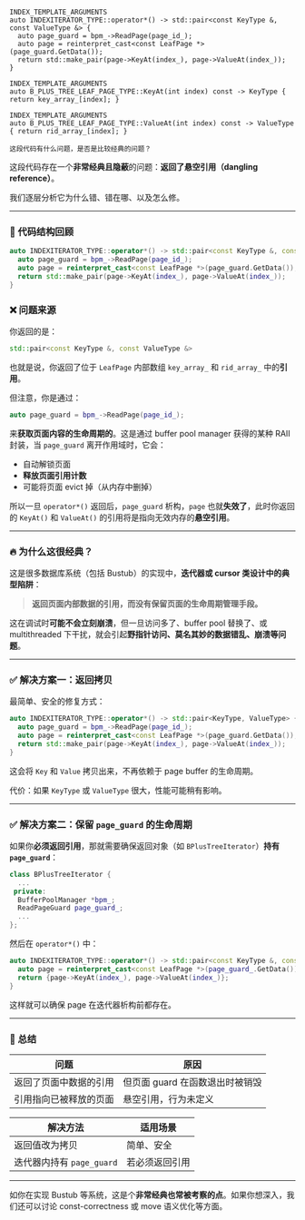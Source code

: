 ```
INDEX_TEMPLATE_ARGUMENTS
auto INDEXITERATOR_TYPE::operator*() -> std::pair<const KeyType &, const ValueType &> {
  auto page_guard = bpm_->ReadPage(page_id_);
  auto page = reinterpret_cast<const LeafPage *>(page_guard.GetData());
  return std::make_pair(page->KeyAt(index_), page->ValueAt(index_));
}

INDEX_TEMPLATE_ARGUMENTS
auto B_PLUS_TREE_LEAF_PAGE_TYPE::KeyAt(int index) const -> KeyType { return key_array_[index]; }

INDEX_TEMPLATE_ARGUMENTS
auto B_PLUS_TREE_LEAF_PAGE_TYPE::ValueAt(int index) const -> ValueType { return rid_array_[index]; } 

这段代码有什么问题，是否是比较经典的问题？
```

这段代码存在一个**非常经典且隐蔽**的问题：**返回了悬空引用（dangling reference）**。

我们逐层分析它为什么错、错在哪、以及怎么修。

---

### 🚨 代码结构回顾

```cpp
auto INDEXITERATOR_TYPE::operator*() -> std::pair<const KeyType &, const ValueType &> {
  auto page_guard = bpm_->ReadPage(page_id_);
  auto page = reinterpret_cast<const LeafPage *>(page_guard.GetData());
  return std::make_pair(page->KeyAt(index_), page->ValueAt(index_));
}
```

### ❌ 问题来源

你返回的是：

```cpp
std::pair<const KeyType &, const ValueType &>
```

也就是说，你返回了位于 `LeafPage` 内部数组 `key_array_` 和 `rid_array_` 中的**引用**。

但注意，你是通过：

```cpp
auto page_guard = bpm_->ReadPage(page_id_);
```

来**获取页面内容的生命周期的**。这是通过 buffer pool manager 获得的某种 RAII 封装，当 `page_guard` 离开作用域时，它会：

* 自动解锁页面
* **释放页面引用计数**
* 可能将页面 evict 掉（从内存中删掉）

所以一旦 `operator*()` 返回后，`page_guard` 析构，`page` 也就**失效了**，此时你返回的 `KeyAt()` 和 `ValueAt()` 的引用将是指向无效内存的**悬空引用**。

---

### 🔥 为什么这很经典？

这是很多数据库系统（包括 Bustub）的实现中，**迭代器或 cursor 类设计中的典型陷阱**：

> **返回页面内部数据的引用，而没有保留页面的生命周期管理手段。**

这在调试时**可能不会立刻崩溃**，但一旦访问多了、buffer pool 替换了、或 multithreaded 下干扰，就会引起**野指针访问、莫名其妙的数据错乱、崩溃等问题**。

---

### ✅ 解决方案一：返回拷贝

最简单、安全的修复方式：

```cpp
auto INDEXITERATOR_TYPE::operator*() -> std::pair<KeyType, ValueType> {
  auto page_guard = bpm_->ReadPage(page_id_);
  auto page = reinterpret_cast<const LeafPage *>(page_guard.GetData());
  return std::make_pair(page->KeyAt(index_), page->ValueAt(index_));
}
```

这会将 `Key` 和 `Value` 拷贝出来，不再依赖于 page buffer 的生命周期。

代价：如果 `KeyType` 或 `ValueType` 很大，性能可能稍有影响。

---

### ✅ 解决方案二：保留 `page_guard` 的生命周期

如果你**必须返回引用**，那就需要确保返回对象（如 `BPlusTreeIterator`）**持有 `page_guard`**：

```cpp
class BPlusTreeIterator {
  ...
 private:
  BufferPoolManager *bpm_;
  ReadPageGuard page_guard_;
  ...
};
```

然后在 `operator*()` 中：

```cpp
auto INDEXITERATOR_TYPE::operator*() -> std::pair<const KeyType &, const ValueType &> {
  auto page = reinterpret_cast<const LeafPage *>(page_guard_.GetData());
  return {page->KeyAt(index_), page->ValueAt(index_)};
}
```

这样就可以确保 page 在迭代器析构前都存在。

---

### 📌 总结

| 问题          | 原因                  |
| ----------- | ------------------- |
| 返回了页面中数据的引用 | 但页面 guard 在函数退出时被销毁 |
| 引用指向已被释放的页面 | 悬空引用，行为未定义          |

| 解决方法                | 适用场景    |
| ------------------- | ------- |
| 返回值改为拷贝             | 简单、安全   |
| 迭代器内持有 `page_guard` | 若必须返回引用 |

---

如你在实现 Bustub 等系统，这是个**非常经典也常被考察的点**。如果你想深入，我们还可以讨论 const-correctness 或 move 语义优化等方面。
